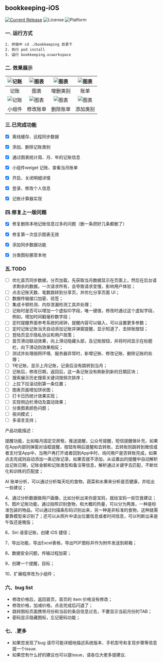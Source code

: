 ## bookkeeping-iOS
[![Current Release](https://img.shields.io/github/release/378056350/bookkeeping-iOS.svg?style=flat-square)](https://github.com/378056350/bookkeeping-iOS/releases)
![License](https://img.shields.io/github/license/378056350/bookkeeping-iOS.svg?style=flat-square)
![Platform](https://img.shields.io/badge/platform-iOS-red.svg?style=flat-square)



### 一. 运行方式

```
1. 终端中 cd ./bookkeeping 目录下
2. 执行 pod install
3. 运行 bookkeeping.xcworkspace
```

### 二. 效果展示

| ![记账](https://github.com/378056350/bookkeeping-iOS/blob/master/gif/0.gif?raw=true) | ![图表](https://github.com/378056350/bookkeeping-iOS/blob/master/gif/1.gif?raw=true) | ![图表](https://github.com/378056350/bookkeeping-iOS/blob/master/gif/2.gif?raw=true) | ![图表](https://github.com/378056350/bookkeeping-iOS/blob/master/gif/3.gif?raw=true) |
| :--------------------------------------: | :--------------------------------------: | :--------------------------------------: | :--------------------------------------: |
|            记账            |            图表            |            增删类别            |            账单            |
| ![记账](https://github.com/378056350/bookkeeping-iOS/blob/master/gif/4.gif?raw=true) | ![图表](https://github.com/378056350/bookkeeping-iOS/blob/master/gif/5.gif?raw=true) | ![图表](https://github.com/378056350/bookkeeping-iOS/blob/master/gif/6.gif?raw=true) | ![图表](https://github.com/378056350/bookkeeping-iOS/blob/master/gif/7.gif?raw=true) |
|            小组件            |            修改账单            |            删除账单            |            添加类别            |






### 三.已完成功能
- [x] 离线缓存、远程同步数据
- [x] 添加、删除记账类别
- [x] 通过图表统计周、月、年的记账信息
- [x] 小组件weiget 记账、查看当月账单
- [x] 开启、关闭明细详情
- [x] 登录、修改个人信息
- [x] 记账计算器实现


### 四.修复上一版问题
- [x] 修复删除本地记账信息过多的问题（删一条把好几条都删了）
- [x] 修复第一次显示图表无效
- [x] 添加同步数据功能
- [x] 分类图标挪至本地


### 五.TODO
- [ ] 优化首页同步数据，分页加载，先获取当月数据显示在页面上，然后在后台请求剩余的数据，一次请求所有，会导致请求变慢，影响用户体验；
- [ ] 点击记账天数、笔数跳转到分享页，并优化分享页面 UI；
- [ ] 数据传输接口加密、验签；
- [ ] 集成卡顿检测、内存泄漏检测工具并处理；
- [ ] 记账时是否可以增加一个虚拟ID字段，唯一键值，修改时通过这个虚拟字段，例如，增加时间戳毫秒数字段；
- [ ] 定时提醒界面参考系统的闹钟，提醒内容可以输入，可以设置更多参数；
- [ ] 定时记账记账当天自动添加记账并弹窗提醒，显示知道了、去转账按钮；
- [ ] 登陆页显示隐私协议和用户政策；
- [ ] 首页滑动联动效果，向上滑动隐藏头部，及记账按钮，并将时间显示在标题栏，向下滑动则效果相反；
- [ ] 测试并处理弱网环境、服务器异常时，新增记账、修改记账、删除记账的处理；
- [ ] 1号记账，显示上月记账，记录后没有跳转到当月；
- [ ] 记账后，修改日期，返回后，这一条记账没有刷新到新的日期区块；
- [ ] 搜索展示历史搜索关键词按频次排序；
- [ ] 上拉下拉滚动到第一条位置；
- [ ] 图表页面增加饼状图；
- [ ] 打卡日历统计效果实现；
- [ ] 实现侧边栏滑动及震动效果；
- [ ] 分类图表颜色问题；
- [ ] 夜间模式；
- [ ] 多语言支持；

产品功能描述：

提醒功能，比如每月固定交房租，推送提醒，公众号提醒，短信提醒做补充，如果在App内部则弹窗对话框提醒，按钮有稍后提醒和去转账，去转账则跳转到微信或者支付宝App中，当用户再打开或者回到App中时，询问用户是否转账完成，如果点击完成则自动添加一条记账记录，如果否就不添加，从设置出的提醒中自动解析出记账日期，记账金额和记账类型和备注等信息，解析通过关键字去匹配，不断优化和训练的匹配度；



AI 账单分析，可以通过分析每天吃的食物，蔬菜和水果来分析是否健康，并给出一些建议；

4、通过分析数据做用户画像，比如分析出来你是宝妈，就给宝妈一些饮食建议；5、图片记账功能，通过拍照识别食物，和大概的热量，可以分为两类，一种是标准包装的物品，可以通过扫描条形码识别出来，另一种是非标准的食物，这种就需要靠模型来识别了；还可以从照片中读出位置信息或者时间信息，可以判断出来是午饭还是晚饭；

6、Siri 语音记账，创建 iOS 捷径；

7、导出功能，导出Excel表格，导出PDF图标并作为附件发送到邮箱；

8、数据安全问题，传输过程加密；

9、创建一个提醒，目标；

10、扩展程序改为小组件；

### 六、bug list

- 修改价格后，返回首页，首页的 item 价格没有修改；
- 修改价格，加减价格，点击完成后闪退了；
- 跳转图标页面携带月份和当前的条目信息过去，不要显示当前月份的TAB；
- 密码显示隐藏图标，忘记密码功能；

### 七、.更多
* 如果您发现了bug 请尽可能详细地描述系统版本、手机型号和复现步骤等信息 提一个issue.
* 如果您有什么好的建议也可以提issue，请各位大佬多提建议.
